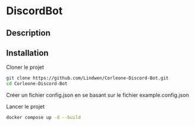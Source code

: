 # DiscordBot
 
## Description

## Installation

Cloner le projet

```bash
git clone https://github.com/Lindwen/Corleone-Discord-Bot.git
cd Corleone-Discord-Bot
```

Créer un fichier config.json en se basant sur le fichier example.config.json

Lancer le projet
```bash
docker compose up -d --build
```